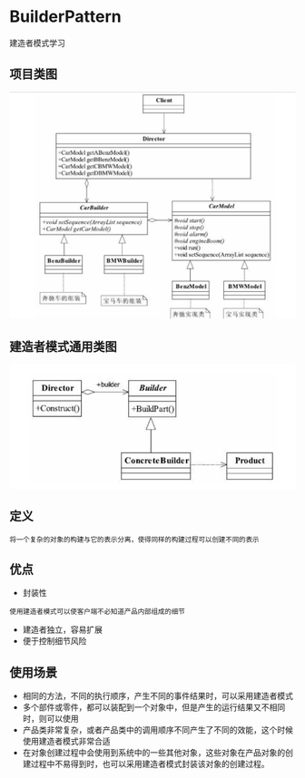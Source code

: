 # BuilderPattern
建造者模式学习
## 项目类图
![项目类图](https://github.com/qiaojiuyuan/BuilderPattern/raw/master/class_pic1.png)
## 建造者模式通用类图
![建造者模式通用类图](https://github.com/qiaojiuyuan/BuilderPattern/raw/master/class_pic2.png)
## 定义
```
将一个复杂的对象的构建与它的表示分离，使得同样的构建过程可以创建不同的表示
```
## 优点
* 封装性
```
使用建造者模式可以使客户端不必知道产品内部组成的细节
```
* 建造者独立，容易扩展
* 便于控制细节风险
## 使用场景
* 相同的方法，不同的执行顺序，产生不同的事件结果时，可以采用建造者模式
* 多个部件或零件，都可以装配到一个对象中，但是产生的运行结果又不相同时，则可以使用
* 产品类非常复杂，或者产品类中的调用顺序不同产生了不同的效能，这个时候使用建造者模式非常合适
* 在对象创建过程中会使用到系统中的一些其他对象，这些对象在产品对象的创建过程中不易得到时，也可以采用建造者模式封装该对象的创建过程。
